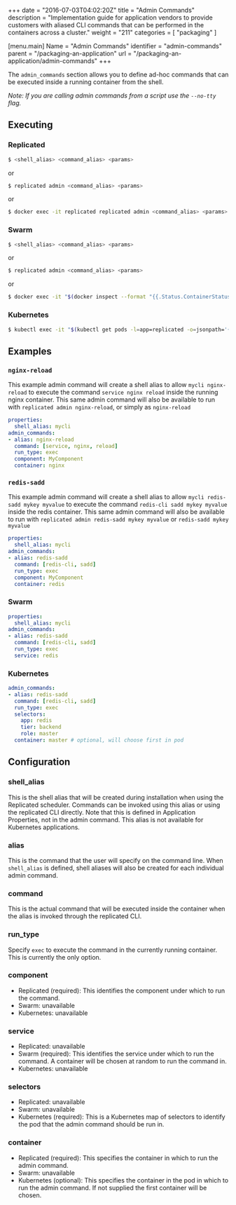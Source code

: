 +++
date = "2016-07-03T04:02:20Z"
title = "Admin Commands"
description = "Implementation guide for application vendors to provide customers with aliased CLI commands that can be performed in the containers across a cluster."
weight = "211"
categories = [ "packaging" ]

[menu.main]
Name       = "Admin Commands"
identifier = "admin-commands"
parent     = "/packaging-an-application"
url        = "/packaging-an-application/admin-commands"
+++

The `admin_commands` section allows you to define ad-hoc commands that can be executed inside a running container from the shell.

*Note: If you are calling admin commands from a script use the `--no-tty` flag.*

## Executing

### Replicated
```bash
$ <shell_alias> <command_alias> <params>
```
or
```bash
$ replicated admin <command_alias> <params>
```
or
```bash
$ docker exec -it replicated replicated admin <command_alias> <params>
```

### Swarm
```bash
$ <shell_alias> <command_alias> <params>
```
or
```bash
$ replicated admin <command_alias> <params>
```
or
```bash
$ docker exec -it "$(docker inspect --format "{{.Status.ContainerStatus.ContainerID}}" "$(docker service ps "$(docker service inspect --format "{{.ID}}" replicated_replicated | awk "NR==1")" -q)")" replicated admin <command_alias> <params>
```

### Kubernetes
```bash
$ kubectl exec -it "$(kubectl get pods -l=app=replicated -o=jsonpath='{.items..metadata.name}')" -c replicated -- replicated admin <command_alias> <params>
```

## Examples

### `nginx-reload`

This example admin command will create a shell alias to allow `mycli nginx-reload` to execute the command `service nginx reload` inside the running nginx container. This same admin command will also be available to run with `replicated admin nginx-reload`, or simply as `nginx-reload`

```yaml
properties:
  shell_alias: mycli
admin_commands:
- alias: nginx-reload
  command: [service, nginx, reload]
  run_type: exec
  component: MyComponent
  container: nginx
```

### `redis-sadd`

This example admin command will create a shell alias to allow `mycli redis-sadd mykey myvalue` to execute the command `redis-cli sadd mykey myvalue` inside the redis container. This same admin command will also be available to run with `replicated admin redis-sadd mykey myvalue` or `redis-sadd mykey myvalue`

```yaml
properties:
  shell_alias: mycli
admin_commands:
- alias: redis-sadd
  command: [redis-cli, sadd]
  run_type: exec
  component: MyComponent
  container: redis
```

### Swarm

```yml
properties:
  shell_alias: mycli
admin_commands:
- alias: redis-sadd
  command: [redis-cli, sadd]
  run_type: exec
  service: redis
```

### Kubernetes

```yml
admin_commands:
- alias: redis-sadd
  command: [redis-cli, sadd]
  run_type: exec
  selectors:
    app: redis
    tier: backend
    role: master
  container: master # optional, will choose first in pod
```

## Configuration

### shell_alias
This is the shell alias that will be created during installation when using the Replicated scheduler.  Commands can be invoked using this alias or using the replicated CLI directly. Note that this is defined in Application Properties, not in the admin command. This alias is not available for Kubernetes applications.

### alias
This is the command that the user will specify on the command line.  When `shell_alias` is defined, shell aliases will also be created for each individual admin command.

### command
This is the actual command that will be executed inside the container when the alias is invoked through the replicated CLI.

### run_type
Specify `exec` to execute the command in the currently running container. This is currently the only option.

### component
* Replicated (required): This identifies the component under which to run the command.
* Swarm: unavailable
* Kubernetes: unavailable

### service
* Replicated: unavailable
* Swarm (required): This identifies the service under which to run the command. A container will be chosen at random to run the command in.
* Kubernetes: unavailable

### selectors
* Replicated: unavailable
* Swarm: unavailable
* Kubernetes (required): This is a Kubernetes map of selectors to identify the pod that the admin command should be run in.

### container
* Replicated (required): This specifies the container in which to run the admin command.
* Swarm: unavailable
* Kubernetes (optional): This specifies the container in the pod in which to run the admin command. If not supplied the first container will be chosen.


